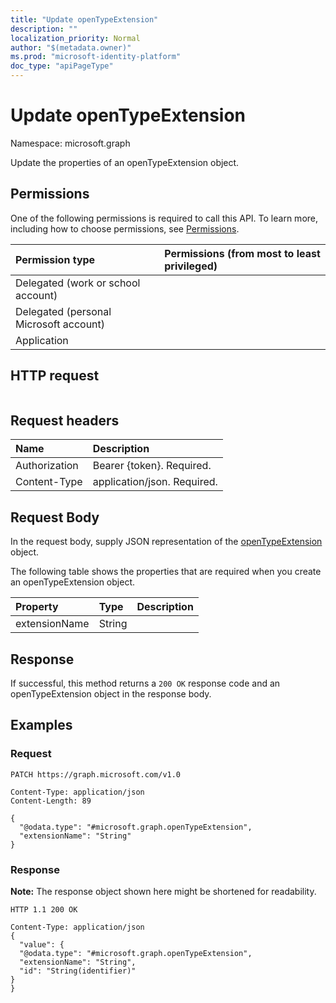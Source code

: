 ```yaml
---
title: "Update openTypeExtension"
description: ""
localization_priority: Normal
author: "$(metadata.owner)"
ms.prod: "microsoft-identity-platform"
doc_type: "apiPageType"
---
```


# Update openTypeExtension

Namespace: microsoft.graph

Update the properties of an openTypeExtension object.

## Permissions

One of the following permissions is required to call this API. To learn more, including how to choose permissions, see [Permissions](/graph/permissions-reference).

| Permission type                        | Permissions (from most to least privileged) |
| :------------------------------------- | :------------------------------------------ |
| Delegated (work or school account)     |                                             |
| Delegated (personal Microsoft account) |                                             |
| Application                            |                                             |

## HTTP request

<!-- {
  "blockType": "ignored"
}
-->

```http

```

## Request headers

| Name          | Description                 |
| :------------ | :-------------------------- |
| Authorization | Bearer {token}. Required.   |
| Content-Type  | application/json. Required. |

## Request Body

In the request body, supply JSON representation of the [openTypeExtension](../resources/-opentypeextension.md) object.

<!-- Actions and Functions -->

<!-- CRUD Methods -->

The following table shows the properties that are required when you create an openTypeExtension object.

| Property      | Type   | Description |
| :------------ | :----- | :---------- |
| extensionName | String |             |

## Response

If successful, this method returns a `200 OK` response code and an openTypeExtension object in the response body.

## Examples

### Request

<!-- {
  "blockType": "request",
  "name": "update_opentypeextension"
}
-->

```http
PATCH https://graph.microsoft.com/v1.0

Content-Type: application/json
Content-Length: 89

{
  "@odata.type": "#microsoft.graph.openTypeExtension",
  "extensionName": "String"
}

```

### Response

**Note:** The response object shown here might be shortened for readability.

<!-- {
  "blockType": "response",
  "truncated": true,
  "@odata.type": "Microsoft.OutlookServices.openTypeExtension"
}
-->

```http
HTTP 1.1 200 OK

Content-Type: application/json
{
  "value": {
  "@odata.type": "#microsoft.graph.openTypeExtension",
  "extensionName": "String",
  "id": "String(identifier)"
}
}

```
